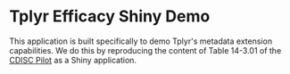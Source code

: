 # Tplyr Efficacy Shiny Demo

This application is built specifically to demo Tplyr's metadata extension capabilities. We do this by reproducing the content of Table 14-3.01 of the [CDISC Pilot](https://github.com/atorus-research/CDISC_pilot_replication) as a Shiny application.
